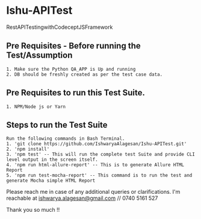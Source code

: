 # Ishu-APITest
RestAPITestingwithCodeceptJSFramework

## Pre Requisites - Before running the Test/Assumption
    1. Make sure the Python QA_APP is Up and running 
    2. DB should be freshly created as per the test case data.

## Pre Requisites to run this Test Suite.
    1. NPM/Node js or Yarn

## Steps to run the Test Suite
    Run the following commands in Bash Terminal.
    1. 'git clone https://github.com/IshwaryaAlagesan/Ishu-APITest.git'
    2. 'npm install'
    3. 'npm test' -- This will run the complete test Suite and provide CLI level output in the screen itself.
    4. 'npm run html-allure-report' -- This is to generate Allure HTML Report
    5. 'npm run test-mocha-report' -- This command is to run the test and generate Mocha simple HTML Report

Please reach me in case of any additional queries or clarifications.
I'm reachable at ishwarya.alagesan@gmail.com // 0740 5161 527

Thank you so much !!